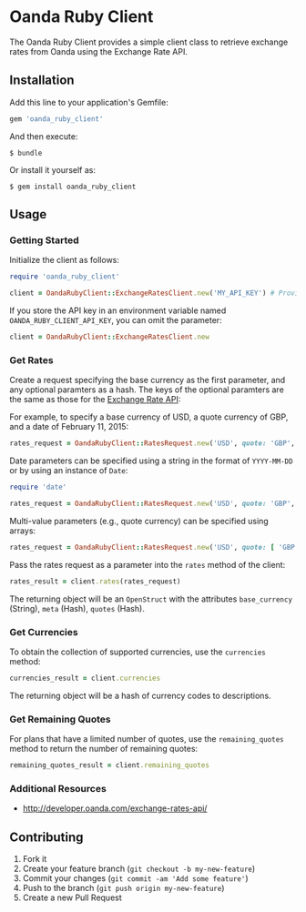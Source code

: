 # Oanda Ruby Client

The Oanda Ruby Client provides a simple client class to retrieve exchange rates from Oanda using the Exchange Rate API.

## Installation

Add this line to your application's Gemfile:

```ruby
gem 'oanda_ruby_client'
```

And then execute:

    $ bundle

Or install it yourself as:

    $ gem install oanda_ruby_client

## Usage

### Getting Started

Initialize the client as follows:

```ruby
require 'oanda_ruby_client'

client = OandaRubyClient::ExchangeRatesClient.new('MY_API_KEY') # Provide your API Key as the parameter
```

If you store the API key in an environment variable named `OANDA_RUBY_CLIENT_API_KEY`, you can omit the parameter:

```ruby
client = OandaRubyClient::ExchangeRatesClient.new
```

### Get Rates

Create a request specifying the base currency as the first parameter, and any optional paramters as a hash. The keys of the optional paramters are the same as those for the [Exchange Rate API](http://developer.oanda.com/exchange-rates-api/v1/rates/#input-query-parameters):

For example, to specify a base currency of USD, a quote currency of GBP, and a date of February 11, 2015:

```ruby
rates_request = OandaRubyClient::RatesRequest.new('USD', quote: 'GBP', date: '2015-02-11')
```

Date parameters can be specified using a string in the format of `YYYY-MM-DD` or by using an instance of `Date`:

```ruby
require 'date'

rates_request = OandaRubyClient::RatesRequest.new('USD', quote: 'GBP', date: Date.new(2015, 2, 11))
```

Multi-value parameters (e.g., quote currency) can be specified using arrays:

```ruby
rates_request = OandaRubyClient::RatesRequest.new('USD', quote: [ 'GBP', 'EUR' ], date: '2015-02-11')
```

Pass the rates request as a parameter into the `rates` method of the client:

```ruby
rates_result = client.rates(rates_request)
```

The returning object will be an `OpenStruct` with the attributes `base_currency` (String), `meta` (Hash), `quotes` (Hash).

### Get Currencies

To obtain the collection of supported currencies, use the `currencies` method:

```ruby
currencies_result = client.currencies
```

The returning object will be a hash of currency codes to descriptions.

### Get Remaining Quotes

For plans that have a limited number of quotes, use the `remaining_quotes` method to return the number of remaining quotes:

```ruby
remaining_quotes_result = client.remaining_quotes
```

### Additional Resources

* http://developer.oanda.com/exchange-rates-api/

## Contributing

1. Fork it 
2. Create your feature branch (`git checkout -b my-new-feature`)
3. Commit your changes (`git commit -am 'Add some feature'`)
4. Push to the branch (`git push origin my-new-feature`)
5. Create a new Pull Request

